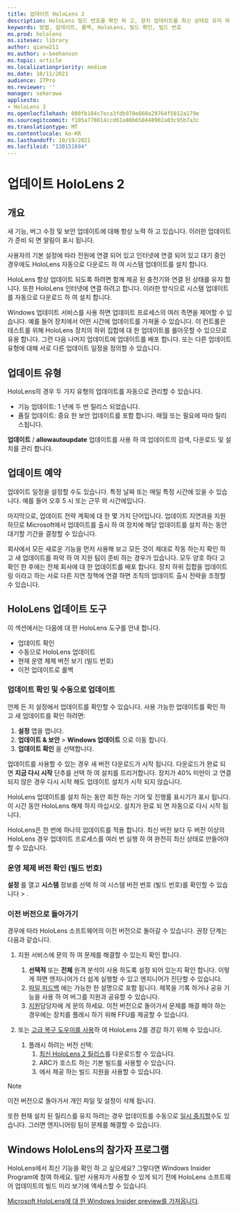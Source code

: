 ```yaml
---
title: 업데이트 HoloLens 2
description: HoloLens 빌드 번호를 확인 하 고, 장치 업데이트를 최신 상태로 유지 하 고, 참가자 프로그램에 참여 하 고, 업데이트를 롤백하는 방법에 대해 알아봅니다.
keywords: 방법, 업데이트, 롤백, HoloLens, 빌드 확인, 빌드 번호
ms.prod: hololens
ms.sitesec: library
author: qianw211
ms.author: v-beehanson
ms.topic: article
ms.localizationpriority: medium
ms.date: 10/11/2021
audience: ITPro
ms.reviewer: ''
manager: sekerawa
appliesto:
- HoloLens 2
ms.openlocfilehash: 080fb184c7eca3fdb978e860a29764f5012a179e
ms.sourcegitcommit: f105a770814ccd61e88b650448902a03c95b7a3c
ms.translationtype: MT
ms.contentlocale: ko-KR
ms.lasthandoff: 10/19/2021
ms.locfileid: "130151694"
---
```

# <a name="update-hololens-2"></a>업데이트 HoloLens 2

## <a name="overview"></a>개요

새 기능, 버그 수정 및 보안 업데이트에 대해 항상 노력 하 고 있습니다. 이러한 업데이트가 준비 되 면 알림이 표시 됩니다.

사용자의 기본 설정에 따라 전원에 연결 되어 있고 인터넷에 연결 되어 있고 대기 중인 경우에도 HoloLens 자동으로 다운로드 하 여 시스템 업데이트를 설치 합니다.

HoloLens 항상 업데이트 되도록 하려면 함께 제공 된 충전기와 연결 된 상태를 유지 합니다. 또한 HoloLens 인터넷에 연결 하려고 합니다. 이러한 방식으로 시스템 업데이트를 자동으로 다운로드 하 여 설치 합니다. 

Windows 업데이트 서비스를 사용 하면 업데이트 프로세스의 여러 측면을 제어할 수 있습니다. 예를 들어 장치에서 어떤 시간에 업데이트를 가져올 수 있습니다. 이 컨트롤은 테스트를 위해 HoloLens 장치의 하위 집합에 대 한 업데이트를 롤아웃할 수 있으므로 유용 합니다. 그런 다음 나머지 업데이트에 업데이트를 배포 합니다. 또는 다른 업데이트 유형에 대해 서로 다른 업데이트 일정을 정의할 수 있습니다.

## <a name="types-of-updates"></a>업데이트 유형

HoloLens의 경우 두 가지 유형의 업데이트를 자동으로 관리할 수 있습니다.

- 기능 업데이트: 1 년에 두 번 릴리스 되었습니다.
- 품질 업데이트: 중요 한 보안 업데이트를 포함 합니다. 매월 또는 필요에 따라 릴리스됩니다.

**업데이트** / **allowautoupdate** 업데이트를 사용 하 여 업데이트의 검색, 다운로드 및 설치를 관리 합니다. 

## <a name="scheduling-updates"></a>업데이트 예약

업데이트 일정을 설정할 수도 있습니다. 특정 날짜 또는 매일 특정 시간에 있을 수 있습니다. 예를 들어 오후 5 시 또는 근무 외 시간에입니다.

마지막으로, 업데이트 전략 계획에 대 한 몇 가지 단어입니다. 업데이트 지연과을 지원 하므로 Microsoft에서 업데이트를 출시 하 여 장치에 해당 업데이트를 설치 하는 동안 대기할 기간을 결정할 수 있습니다.

회사에서 모든 새로운 기능을 먼저 사용해 보고 모든 것이 제대로 작동 하는지 확인 하 고 새 업데이트를 파악 하 여 지원 팀이 준비 하는 경우가 있습니다. 모두 양호 하다 고 확인 한 후에는 전체 회사에 대 한 업데이트를 배포 합니다. 장치 하위 집합을 업데이트 링 이라고 하는 서로 다른 지연 정책에 연결 하면 조직의 업데이트 출시 전략을 조정할 수 있습니다.

## <a name="hololens-update-tools"></a>HoloLens 업데이트 도구

이 섹션에서는 다음에 대 한 HoloLens 도구를 안내 합니다.

- 업데이트 확인
- 수동으로 HoloLens 업데이트
- 현재 운영 체제 버전 보기 (빌드 번호)
- 이전 업데이트로 롤백

### <a name="check-for-updates-and-manually-update"></a>업데이트 확인 및 수동으로 업데이트

언제 든 지 설정에서 업데이트를 확인할 수 있습니다.  사용 가능한 업데이트를 확인 하 고 새 업데이트를 확인 하려면:

1. **설정** 앱을 엽니다.
1. **업데이트 & 보안**  >  **Windows 업데이트** 으로 이동 합니다.
1. **업데이트 확인** 을 선택합니다.

업데이트를 사용할 수 있는 경우 새 버전 다운로드가 시작 됩니다. 다운로드가 완료 되 면 **지금 다시 시작** 단추를 선택 하 여 설치를 트리거합니다. 장치가 40% 미만이 고 연결 되지 않은 경우 다시 시작 해도 업데이트 설치가 시작 되지 않습니다.

HoloLens 업데이트를 설치 하는 동안 회전 하는 기어 및 진행률 표시기가 표시 됩니다. 이 시간 동안 HoloLens 해제 하지 마십시오. 설치가 완료 되 면 자동으로 다시 시작 됩니다.

HoloLens은 한 번에 하나의 업데이트를 적용 합니다.  최신 버전 보다 두 버전 이상의 HoloLens 경우 업데이트 프로세스를 여러 번 실행 하 여 완전히 최신 상태로 만들어야 할 수 있습니다.

### <a name="check-your-operating-system-version-build-number"></a>운영 체제 버전 확인 (빌드 번호)

**설정** 를 열고 **시스템** 정보를 선택 하 여 시스템 버전 번호 (빌드 번호)를 확인할 수 있습니다  >  .

### <a name="go-back-to-a-previous-version"></a>이전 버전으로 돌아가기

경우에 따라 HoloLens 소프트웨어의 이전 버전으로 돌아갈 수 있습니다. 권장 단계는 다음과 같습니다.

1. 지원 서비스에 문의 하 여 문제를 해결할 수 있는지 확인 합니다.
    1. **선택적** 또는 **전체** 원격 분석이 사용 하도록 설정 되어 있는지 확인 합니다. 이렇게 하면 엔지니어가 더 쉽게 실행할 수 있고 엔지니어가 진단할 수 있습니다.
    1. [파일 피드백](hololens-feedback.md) 에는 가능한 한 설명으로 포함 됩니다. 제목을 기록 하거나 공유 기능을 사용 하 여 버그를 지원과 공유할 수 있습니다.
    1. [지원](https://aka.ms/hlsupport)담당자에 게 문의 하세요. 이전 버전으로 돌아가서 문제를 해결 해야 하는 경우에는 장치를 플래시 하기 위해 FFU를 제공할 수 있습니다.

1. 또는 [고급 복구 도우미를 사용](hololens-recovery.md#clean-reflash-the-device)하 여 HoloLens 2를 경감 하기 위해 수 있습니다.
    1.  플래시 하려는 버전 선택: 
        1.  [최신 HoloLens 2 릴리스](https://aka.ms/hololens2download)를 다운로드할 수 있습니다.
        1.  ARC가 호스트 하는 기본 빌드를 사용할 수 있습니다.
        1.  에서 제공 하는 빌드 지원을 사용할 수 있습니다.

> [!NOTE]
> 이전 버전으로 돌아가서 개인 파일 및 설정이 삭제 됩니다.

또한 현재 설치 된 릴리스를 유지 하려는 경우 업데이트를 수동으로 [일시 중지할](hololens-updates.md#pause-updates-via-device)수도 있습니다. 그러면 엔지니어링 팀이 문제를 해결할 수 있습니다.

## <a name="windows-insider-program-on-hololens"></a>Windows HoloLens의 참가자 프로그램

HoloLens에서 최신 기능을 확인 하 고 싶으세요?  그렇다면 Windows Insider Program에 참여 하세요. 일반 사용자가 사용할 수 있게 되기 전에 HoloLens 소프트웨어 업데이트의 빌드 미리 보기에 액세스할 수 있습니다.

[Microsoft HoloLens에 대 한 Windows Insider preview를 가져옵니다](hololens-insider.md).